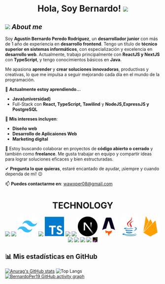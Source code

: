 <h1 align="center">Hola, Soy Bernardo! <img src="https://media.giphy.com/media/hvRJCLFzcasrR4ia7z/giphy.gif" width="35"></h1>

## <img src="https://media.giphy.com/media/ObNTw8Uzwy6KQ/giphy.gif" width="30px">&nbsp;***About me***

Soy **Agustín Bernardo Peredo Rodríguez**, un **desarrollador junior** con más de 1 año de experiencia en **desarrollo frontend**. Tengo un título de **técnico superior en sistemas informáticos**, con especialización y excelencia en **desarrollo web**. Actualmente, trabajo principalmente con **ReactJS y NextJS** con **TypeScript**, y tengo conocimientos básicos en **Java**.

Me apasiona **aprender** y **crear soluciones innovadoras**, productivas y creativas, lo que me impulsa a seguir mejorando cada día en el mundo de la programación.

🌱 **Actualmente estoy aprendiendo...**
  - **Java(universidad)**
  - Full-Stack con **React, TypeScript, Tawilind** y **NodeJS,ExpressJS y PostgreSQL**

💼 **Mis intereses incluyen**:
  - **Diseño web**
  - **Desarrollo de Aplicaiones Web**
  - **Marketing digital**

👯 Estoy buscando colaborar en proyectos de **código abierto o cerrado** y también como **freelance**. Me gusta trabajar en equipo y compartir ideas para lograr soluciones eficaces y bien estructuradas.

✔ **Pregunta lo que quieras**, estaré encantado de ayudar, ¡siempre y cuando dependa de mí! 😉

📫 **Puedes contactarme en**: <a href="mailto:wawxper08@gmail.com">wawxper08@gmail.com</a>

<h1 align="center">TECHNOLOGY</h1>

<p align="center">
  <img src="https://cdn.jsdelivr.net/gh/devicons/devicon/icons/html5/html5-original-wordmark.svg" style="height: 4rem"/>
  <img src="https://cdn.jsdelivr.net/gh/devicons/devicon/icons/css3/css3-original-wordmark.svg" style="height: 4rem"/>
  <img src="https://raw.githubusercontent.com/devicons/devicon/master/icons/tailwindcss/tailwindcss-original.svg" alt="tailwind" style="height: 4rem;" />
  <img src="https://cdn.jsdelivr.net/gh/devicons/devicon/icons/javascript/javascript-plain.svg" style="height: 4rem"/>
  <img src="https://raw.githubusercontent.com/devicons/devicon/master/icons/typescript/typescript-original.svg" alt="typescript" style="height: 4rem"/>
  <img src="https://cdn.jsdelivr.net/gh/devicons/devicon/icons/redux/redux-original.svg" style="height: 4rem; background-color:white"/>
  <img src="https://cdn.jsdelivr.net/gh/devicons/devicon/icons/react/react-original.svg" style="height: 4rem"/>
  <img src="https://raw.githubusercontent.com/devicons/devicon/master/icons/nextjs/nextjs-original.svg" alt="Next.js" style="height: 4rem;" />
  <img src="https://raw.githubusercontent.com/devicons/devicon/master/icons/astro/astro-original.svg" alt="Astro.js" style="height: 4rem;" />
  <img src="https://raw.githubusercontent.com/devicons/devicon/master/icons/java/java-original.svg" alt="Java" style="height: 4rem;" />
  <img src="https://raw.githubusercontent.com/devicons/devicon/master/icons/firebase/firebase-plain.svg" alt="Firebase" style="height: 4rem;" />
  <img src="https://cdn.jsdelivr.net/gh/devicons/devicon/icons/bootstrap/bootstrap-plain-wordmark.svg" style="height: 4rem"/>
  <img src="https://cdn.jsdelivr.net/gh/devicons/devicon/icons/materialui/materialui-plain.svg" style="height: 4rem"/>
  <img src="https://cdn.jsdelivr.net/gh/devicons/devicon/icons/npm/npm-original-wordmark.svg" style="height: 4rem"/>
  <img src="https://cdn.jsdelivr.net/gh/devicons/devicon/icons/git/git-plain.svg" style="height: 4rem"/>
  <img src="https://cdn.jsdelivr.net/gh/devicons/devicon/icons/github/github-original-wordmark.svg" style="filter: invert(2); height: 4rem; background-color: white;" />
</p>



## 📊 Mis estadísticas en GitHub

[![Anurag's GitHub stats](https://github-readme-stats.vercel.app/api?username=BernardoPer19)](https://github.com/BernardoPer19/github-readme-stats)
![Top Langs](https://github-readme-stats.vercel.app/api/top-langs/?username=BernardoPer19&hide_progress=false&layout=compact)
[![BernardoPer19 GitHub activity graph](https://github-readme-activity-graph.vercel.app/graph?username=BernardoPer19&bg_color=0d1117&color=c9d1d9&line=58a6ff&point=f0883e&area=true&hide_border=true&from=2025-03-20&to=2025-03-31)](https://github.com/BernardoPer19/github-readme-activity-graph)


</div>
